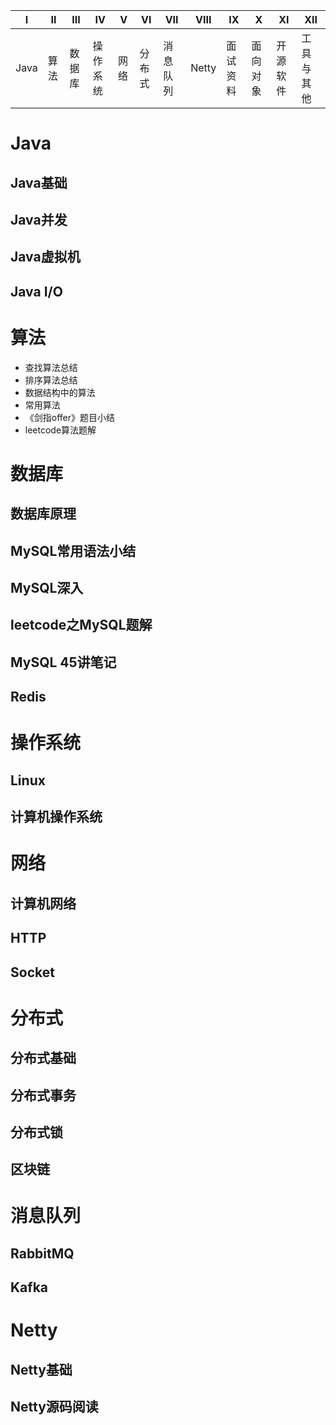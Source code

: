 |I|II|III|IV|V|VI|VII|VIII|IX|X|XI|XII|
|-|-|-|-|-|-|-|-|-|-|-|-|
|Java|算法|数据库|操作系统|网络|分布式|消息队列|Netty|面试资料|面向对象|开源软件|工具与其他|

# Java
## Java基础

## Java并发

## Java虚拟机

## Java I/O

# 算法

- 查找算法总结
- 排序算法总结
- 数据结构中的算法
- 常用算法
- 《剑指offer》题目小结
- leetcode算法题解

# 数据库
## 数据库原理

## MySQL常用语法小结

## MySQL深入

## leetcode之MySQL题解


## MySQL 45讲笔记

## Redis

# 操作系统
## Linux

## 计算机操作系统

# 网络
## 计算机网络

## HTTP

## Socket

# 分布式
## 分布式基础

## 分布式事务

## 分布式锁

## 区块链

# 消息队列
## RabbitMQ

## Kafka

# Netty
## Netty基础

## Netty源码阅读
